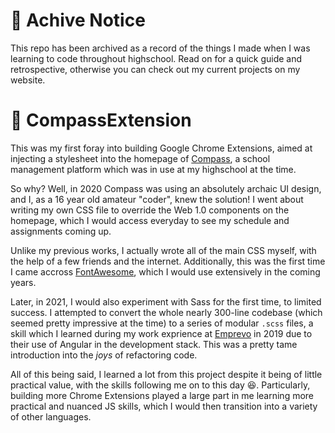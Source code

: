 # 📌 Achive Notice
This repo has been archived as a record of the things I made when I was learning to code throughout highschool. 
Read on for a quick guide and retrospective, otherwise you can check out my current projects on my website.

# 🧭 CompassExtension
This was my first foray into building Google Chrome Extensions, aimed at injecting a stylesheet into the homepage of [Compass](https://www.compass.education/), a school management platform which was in use at my highschool at the time.

So why? Well, in 2020 Compass was using an absolutely archaic UI design, and I, as a 16 year old amateur "coder", knew the solution! I went about writing my own CSS file to override the Web 1.0 components on the homepage, which I would access everyday to see my schedule and assignments coming up.

Unlike my previous works, I actually wrote all of the main CSS myself, with the help of a few friends and the internet. Additionally, this was the first time I came accross [FontAwesome](https://fontawesome.com/), which I would use extensively in the coming years.

Later, in 2021, I would also experiment with Sass for the first time, to limited success. I attempted to convert the whole nearly 300-line codebase (which seemed pretty impressive at the time) to a series of modular `.scss` files, a skill which I learned during my work exprience at [Emprevo](https://www.emprevo.com/) in 2019 due to their use of Angular in the development stack. This was a pretty tame introduction into the *joys* of refactoring code.

All of this being said, I learned a lot from this project despite it being of little practical value, with the skills following me on to this day 😆. Particularly, building more Chrome Extensions played a large part in me learning more practical and nuanced JS skills, which I would then transition into a variety of other languages.
